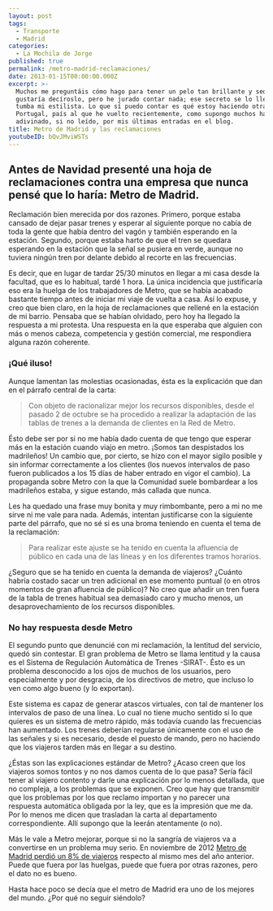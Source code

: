 ```yaml
---
layout: post
tags:
  - Transporte
  - Madrid
categories:
  - La Mochila de Jorge
published: true
permalink: /metro-madrid-reclamaciones/
date: 2013-01-15T00:00:00.000Z
excerpt: >-
  Muchos me preguntáis cómo hago para tener un pelo tan brillante y sedoso. Me
  gustaría decíroslo, pero he jurado contar nada; ese secreto se lo llevará a la
  tumba mi estilista. Lo que sí puedo contar es qué estoy haciendo otra vez en
  Portugal, país al que he vuelto recientemente, como supongo muchos habréis
  adivinado, si no leído, por mis últimas entradas en el blog.
title: Metro de Madrid y las reclamaciones
youtubeID: bQvJMviWSTs
---
```

## Antes de Navidad presenté una hoja de reclamaciones contra una empresa que nunca pensé que lo haría: Metro de Madrid.

Reclamación bien merecida por dos razones. Primero, porque estaba cansado de dejar pasar trenes y esperar al siguiente porque no cabía de toda la gente que había dentro del vagón y también esperando en la estación. Segundo, porque estaba harto de que el tren se quedara esperando en la estación que la señal se pusiera en verde, aunque no tuviera ningún tren por delante debido al recorte en las frecuencias.

Es decir, que en lugar de tardar 25/30 minutos en llegar a mi casa desde la facultad, que es lo habitual, tardé 1 hora. La única incidencia que justificaría eso era la huelga de los trabajadores de Metro, que se había acabado bastante tiempo antes de iniciar mi viaje de vuelta a casa.
Así lo expuse, y creo que bien claro, en la hoja de reclamaciones que rellené en la estación de mi barrio. Pensaba que se habían olvidado, pero hoy ha llegado la respuesta a mi protesta. Una respuesta en la que esperaba que alguien con más o menos cabeza, competencia y gestión comercial, me respondiera alguna razón coherente. 

### ¡Qué iluso!
Aunque lamentan las molestias ocasionadas, ésta es la explicación que dan en el párrafo central de la carta:
> Con objeto de racionalizar mejor los recursos disponibles, desde el pasado 2 de octubre se ha procedido a realizar la adaptación de las tablas de trenes a la demanda de clientes en la Red de Metro.

Ésto debe ser por si no me había dado cuenta de que tengo que esperar más en la estación cuando viajo en metro. ¡Somos tan despistados los madrileños! Un cambio que, por cierto, se hizo con el mayor sigilo posible y sin informar correctamente a los clientes (los nuevos intervalos de paso fueron publicados a los 15 días de haber entrado en vigor el cambio). La propaganda sobre Metro con la que la Comunidad suele bombardear a los madrileños estaba, y sigue estando, más callada que nunca.

Les ha quedado una frase muy bonita y muy rimbombante, pero a mi no me sirve ni me vale para nada. Además, intentan justificarse con la siguiente parte del párrafo, que no sé si es una broma teniendo en cuenta el tema de la reclamación:
> Para realizar este ajuste se ha tenido en cuenta la afluencia de público en cada una de las líneas y en los diferentes tramos horarios.

¿Seguro que se ha tenido en cuenta la demanda de viajeros? ¿Cuánto habría costado sacar un tren adicional en ese momento puntual (o en otros momentos de gran afluencia de público)? No creo que añadir un tren fuera de la tabla de trenes habitual sea demasiado caro y mucho menos, un desaprovechamiento de los recursos disponibles.

### No hay respuesta desde Metro
El segundo punto que denuncié con mi reclamación, la lentitud del servicio, quedó sin contestar. El gran problema de Metro se llama lentitud y la causa es el Sistema de Regulación Automática de Trenes -SIRAT-. Ésto es un problema desconocido a los ojos de muchos de los usuarios, pero especialmente y por desgracia, de los directivos de metro, que incluso lo ven como algo bueno (y lo exportan). 

Este sistema es capaz de generar atascos virtuales, con tal de mantener los intervalos de paso de una línea. Lo cual no tiene mucho sentido si lo que quieres es un sistema de metro rápido, más todavía cuando las frecuencias han aumentado. Los trenes deberían regularse únicamente con el uso de las señales y si es necesario, desde el puesto de mando, pero no haciendo que los viajeros tarden más en llegar a su destino.

¿Éstas son las explicaciones estándar de Metro? ¿Acaso creen que los viajeros somos tontos y no nos damos cuenta de lo que pasa? Sería fácil tener al viajero contento y darle una explicación por lo menos detallada, que no compleja, a los problemas que se exponen. Creo que hay que transmitir que los problemas por los que reclamo importan y no parecer una respuesta automática obligada por la ley, que es la impresión que me da. Por lo menos me dicen que trasladan la carta al departamento correspondiente. Allí supongo que la leerán atentamente (o no).

Más le vale a Metro mejorar, porque si no la sangría de viajeros va a convertirse en un problema muy serio. En noviembre de 2012 [Metro de Madrid perdió un 8% de viajeros](http://www.europapress.es/madrid/noticia-metro-madrid-contabiliza-mas-51-millones-viajeros-noviembre-2012-84-menos-ano-anterior-20130111102144.html) respecto al mismo mes del año anterior. Puede que fuera por las huelgas, puede que fuera por otras razones, pero el dato no es bueno.

Hasta hace poco se decía que el metro de Madrid era uno de los mejores del mundo. ¿Por qué no seguir siéndolo?
